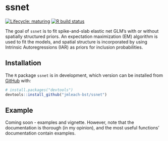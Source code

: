 
<!-- README.md is generated from README.Rmd. Please edit that file -->

# ssnet

<!-- badges: start -->

[![Lifecycle:
maturing](https://img.shields.io/badge/lifecycle-maturing-blue.svg)](https://www.tidyverse.org/lifecycle/#maturing)
[![R build
status](https://github.com/jmleach-bst/ssnet/workflows/R-CMD-check/badge.svg)](https://github.com/jmleach-bst/ssnet/actions)
<!-- badges: end -->

The goal of `ssnet` is to fit spike-and-slab elastic net GLM’s with or
without spatially structured priors. An expectation maximization (EM)
algorithm is used to fit the models, and spatial structure is
incorporated by using Intrinsic Autoregressions (IAR) as priors for
inclusion probabilities.

## Installation

<!-- You can install the released version of ssnet from [CRAN](https://CRAN.R-project.org) with: -->

<!-- ``` r -->

<!-- install.packages("ssnet") -->

<!-- ``` -->

The `R` package `ssnet` is in development, which version can be
installed from [GitHub](https://github.com/) with:

``` r
# install.packages("devtools")
devtools::install_github("jmleach-bst/ssnet")
```

## Example

Coming soon - examples and vignette. However, note that the
documentation is thorough (in my opinion), and the most useful
functions’ documentation contain examples.
